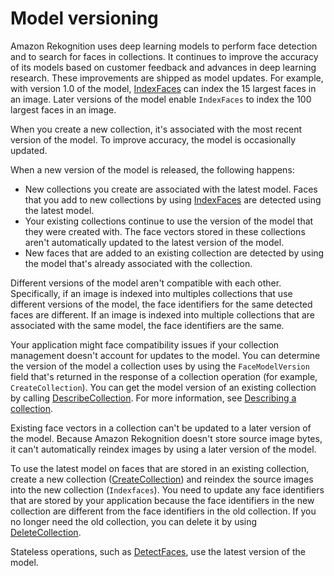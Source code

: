 # Model versioning<a name="face-detection-model"></a>

Amazon Rekognition uses deep learning models to perform face detection and to search for faces in collections\. It continues to improve the accuracy of its models based on customer feedback and advances in deep learning research\. These improvements are shipped as model updates\. For example, with version 1\.0 of the model, [IndexFaces](https://docs.aws.amazon.com/rekognition/latest/APIReference/API_IndexFaces.html) can index the 15 largest faces in an image\. Later versions of the model enable `IndexFaces` to index the 100 largest faces in an image\.

When you create a new collection, it's associated with the most recent version of the model\. To improve accuracy, the model is occasionally updated\.

 When a new version of the model is released, the following happens: 
+ New collections you create are associated with the latest model\. Faces that you add to new collections by using [IndexFaces](https://docs.aws.amazon.com/rekognition/latest/APIReference/API_IndexFaces.html) are detected using the latest model\.
+ Your existing collections continue to use the version of the model that they were created with\. The face vectors stored in these collections aren't automatically updated to the latest version of the model\.
+ New faces that are added to an existing collection are detected by using the model that's already associated with the collection\.

Different versions of the model aren't compatible with each other\. Specifically, if an image is indexed into multiples collections that use different versions of the model, the face identifiers for the same detected faces are different\. If an image is indexed into multiple collections that are associated with the same model, the face identifiers are the same\. 

Your application might face compatibility issues if your collection management doesn't account for updates to the model\. You can determine the version of the model a collection uses by using the `FaceModelVersion` field that's returned in the response of a collection operation \(for example, `CreateCollection`\)\. You can get the model version of an existing collection by calling [DescribeCollection](https://docs.aws.amazon.com/rekognition/latest/APIReference/API_DescribeCollection.html)\. For more information, see [Describing a collection](describe-collection-procedure.md)\.

Existing face vectors in a collection can't be updated to a later version of the model\. Because Amazon Rekognition doesn't store source image bytes, it can't automatically reindex images by using a later version of the model\.

To use the latest model on faces that are stored in an existing collection, create a new collection \([CreateCollection](https://docs.aws.amazon.com/rekognition/latest/APIReference/API_CreateCollection.html)\) and reindex the source images into the new collection \(`Indexfaces`\)\. You need to update any face identifiers that are stored by your application because the face identifiers in the new collection are different from the face identifiers in the old collection\. If you no longer need the old collection, you can delete it by using [DeleteCollection](https://docs.aws.amazon.com/rekognition/latest/APIReference/API_DeleteCollection.html)\. 

Stateless operations, such as [DetectFaces](https://docs.aws.amazon.com/rekognition/latest/APIReference/API_DetectFaces.html), use the latest version of the model\.
